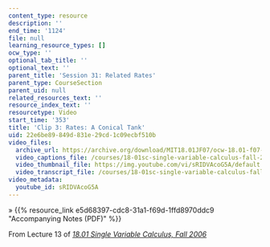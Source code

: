 ```yaml
---
content_type: resource
description: ''
end_time: '1124'
file: null
learning_resource_types: []
ocw_type: ''
optional_tab_title: ''
optional_text: ''
parent_title: 'Session 31: Related Rates'
parent_type: CourseSection
parent_uid: null
related_resources_text: ''
resource_index_text: ''
resourcetype: Video
start_time: '353'
title: 'Clip 3: Rates: A Conical Tank'
uid: 22e6be89-849d-831e-29cd-1c09ecbf510b
video_files:
  archive_url: https://archive.org/download/MIT18.01JF07/ocw-18.01-f07-lec13_300k.mp4
  video_captions_file: /courses/18-01sc-single-variable-calculus-fall-2010/37e31dc8c0f35472b62eb30a3d4e1459_sRIDVAcoG5A.vtt
  video_thumbnail_file: https://img.youtube.com/vi/sRIDVAcoG5A/default.jpg
  video_transcript_file: /courses/18-01sc-single-variable-calculus-fall-2010/04849291c2f92e8731c18fa245546c5a_sRIDVAcoG5A.pdf
video_metadata:
  youtube_id: sRIDVAcoG5A
---
```


» {{% resource_link e5d68397-cdc8-31a1-f69d-1ffd8970ddc9 "Accompanying Notes (PDF)" %}}

From Lecture 13 of [_18.01 Single Variable Calculus, Fall 2006_](/courses/18-01-single-variable-calculus-fall-2006/video_galleries/video-lectures)

